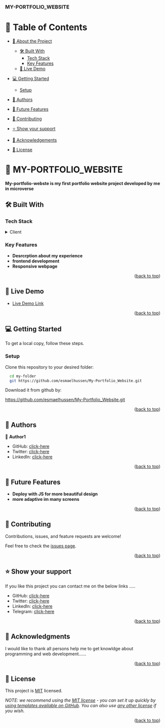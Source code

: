 <a name="readme-top"></a>

  <h3><b>MY-PORTFOLIO_WEBSITE</b></h3>

</div>

# 📗 Table of Contents

- [📖 About the Project](#about-project)
  - [🛠 Built With](#built-with)
    - [Tech Stack](#tech-stack)
    - [Key Features](#key-features)
  - [🚀 Live Demo](#live-demo)
- [💻 Getting Started](#getting-started)

  - [Setup](#setup)

- [👥 Authors](#authors)
- [🔭 Future Features](#future-features)
- [🤝 Contributing](#contributing)
- [⭐️ Show your support](#support)
- [🙏 Acknowledgements](#acknowledgements)

- [📝 License](#license)

# 📖 MY-PORTFOLIO_WEBSITE <a name="about-project"></a>

**My-portfolio-webste is my first portfolio website project developed by me in microverse**

## 🛠 Built With <a name="built-with"></a>

### Tech Stack <a name="tech-stack"></a>

<details>
  <summary>Client</summary>
  <ul>
    <li><a href="https://html.com/">HTML</a></li>
  </ul>
  <ul>
    <li><a href="https://https://developer.mozilla.org/en-US/docs/Learn/Getting_started_with_the_web/CSS_basics/">CSS</a></li>
  </ul>
  <ul>
    <li><a href="https://https://developer.mozilla.org/en-US/docs/Web/JavaScript/">JavaScript</a></li>
  </ul>
</details>

### Key Features <a name="key-features"></a>

- **Desrcrption about my experience**
- **frontend development**
- **Responsive webpage**

<p align="right">(<a href="#readme-top">back to top</a>)</p>

## 🚀 Live Demo <a name="live-demo"></a>

- [Live Demo Link](https://esmaelhussen.netlify.app/)

<p align="right">(<a href="#readme-top">back to top</a>)</p>

## 💻 Getting Started <a name="getting-started"></a>

To get a local copy, follow these steps.

### Setup

Clone this repository to your desired folder:

```sh
  cd my-folder
  git https://github.com/esmaelhussen/My-Portfolio_Website.git
```

Download it from github by:

https://github.com/esmaelhussen/My-Portfolio_Website.git

<p align="right">(<a href="#readme-top">back to top</a>)</p>

## 👥 Authors <a name="authors"></a>

👤 **Author1**

- GitHub: [click-here](https://github.com/esmaelhussen)
- Twitter: [click-here](www.twitter.com/esmaelhussenA)
- LinkedIn: [click-here](https://linkedin.com/in/esmael-hussen-6b52a1325)

<p align="right">(<a href="#readme-top">back to top</a>)</p>

## 🔭 Future Features <a name="future-features"></a>

- **Deploy with JS for more beautiful design**
- **more adaptive im many screens**

<p align="right">(<a href="#readme-top">back to top</a>)</p>

## 🤝 Contributing <a name="contributing"></a>

Contributions, issues, and feature requests are welcome!

Feel free to check the [issues page](../../issues/).

<p align="right">(<a href="#readme-top">back to top</a>)</p>

## ⭐️ Show your support <a name="support"></a>

If you like this project you can contact me on the below links .....

- GitHub: [click-here](https://github.com/esmaelhussen)
- Twitter: [click-here](www.twitter.com/esmaelhussenA)
- LinkedIn: [click-here](https://linkedin.com/in/esmael-hussen-6b52a1325)
- Telegram: [click-here](https://t.me/@esmhsnabd)

<p align="right">(<a href="#readme-top">back to top</a>)</p>

## 🙏 Acknowledgments <a name="acknowledgements"></a>

I would like to thank all persons help me to get knowldge about programming and web development......

<p align="right">(<a href="#readme-top">back to top</a>)</p>

## 📝 License <a name="license"></a>

This project is [MIT](LICENSE.md) licensed.

_NOTE: we recommend using the [MIT license](LICENSE.md) - you can set it up quickly by [using templates available on GitHub](https://docs.github.com/en/communities/setting-up-your-project-for-healthy-contributions/adding-a-license-to-a-repository). You can also use [any other license](https://choosealicense.com/licenses/) if you wish._

<p align="right">(<a href="#readme-top">back to top</a>)</p>
